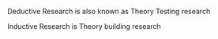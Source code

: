 Deductive Research is also known as Theory Testing research

Inductive Research is Theory building research